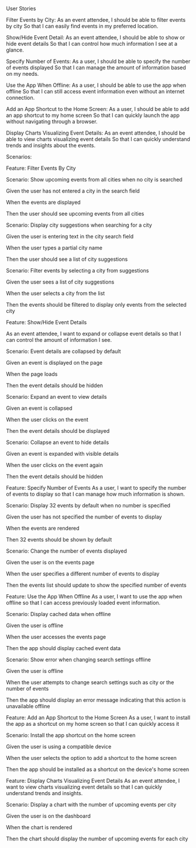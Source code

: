 User Stories 


Filter Events by City: 
As an event attendee, 
I should be able to filter events by city 
So that I can easily find events in my preferred location. 

Show/Hide Event Detail: 
As an event attendee, 
I should be able to show or hide event details 
So that I can control how much information I see at a glance. 

Specify Number of Events: 
As a user, 
I should be able to specify the number of events displayed 
So that I can manage the amount of information based on my needs. 

Use the App When Offline: 
As a user, 
I should be able to use the app when offline 
So that I can still access event information even without an internet connection. 

Add an App Shortcut to the Home Screen: 
As a user, 
I should be able to add an app shortcut to my home screen 
So that I can quickly launch the app without navigating through a browser. 

Display Charts Visualizing Event Details: 
As an event attendee, 
I should be able to view charts visualizing event details 
So that I can quickly understand trends and insights about the events. 

 

Scenarios: 


Feature: Filter Events By City 


Scenario: Show upcoming events from all cities when no city is searched 

Given the user has not entered a city in the search field 

When the events are displayed 

Then the user should see upcoming events from all cities 

  

Scenario: Display city suggestions when searching for a city 

Given the user is entering text in the city search field 

When the user types a partial city name 

Then the user should see a list of city suggestions 

  

Scenario: Filter events by selecting a city from suggestions 

Given the user sees a list of city suggestions 

When the user selects a city from the list 

Then the events should be filtered to display only events from the selected city 

 

Feature: Show/Hide Event Details 

As an event attendee, I want to expand or collapse event details so that I can control the amount of information I see. 


Scenario: Event details are collapsed by default 

Given an event is displayed on the page 

When the page loads 

Then the event details should be hidden 

  

Scenario: Expand an event to view details 

Given an event is collapsed 

When the user clicks on the event 

Then the event details should be displayed 

  

Scenario: Collapse an event to hide details 

Given an event is expanded with visible details 

When the user clicks on the event again 

Then the event details should be hidden 


Feature: Specify Number of Events 
As a user, I want to specify the number of events to display so that I can manage how much information is shown. 


Scenario: Display 32 events by default when no number is specified 

Given the user has not specified the number of events to display 

When the events are rendered 

Then 32 events should be shown by default 

  

Scenario: Change the number of events displayed 

Given the user is on the events page 

When the user specifies a different number of events to display 

Then the events list should update to show the specified number of events 

 

Feature: Use the App When Offline 
As a user, I want to use the app when offline so that I can access previously loaded event information. 

Scenario: Display cached data when offline 

Given the user is offline 

When the user accesses the events page 

Then the app should display cached event data 

  

Scenario: Show error when changing search settings offline 

Given the user is offline 

When the user attempts to change search settings such as city or the number of events 

Then the app should display an error message indicating that this action is unavailable offline 

 

Feature: Add an App Shortcut to the Home Screen 
As a user, I want to install the app as a shortcut on my home screen so that I can quickly access it 

 
Scenario: Install the app shortcut on the home screen 

Given the user is using a compatible device 

When the user selects the option to add a shortcut to the home screen 

Then the app should be installed as a shortcut on the device's home screen 

 

Feature: Display Charts Visualizing Event Details 
As an event attendee, I want to view charts visualizing event details so that I can quickly understand trends and insights. 

 
Scenario: Display a chart with the number of upcoming events per city 

Given the user is on the dashboard 

When the chart is rendered 

Then the chart should display the number of upcoming events for each city 

 

 

 

 

  

 
